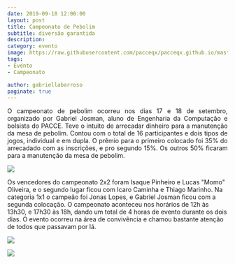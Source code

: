 ```yaml
---
date: 2019-09-18 12:00:00
layout: post
title: Campeonato de Pebolim
subtitle: diversão garantida
description: 
category: evento
image: https://raw.githubusercontent.com/pacceqx/pacceqx.github.io/master/assets/pic/2019-10-07/capa.png
tags:
- Evento
- Campeonato 

author: gabriellabarroso
paginate: true
---
```

<p style="text-align: justify">
O campeonato de pebolim ocorreu nos dias 17 e 18 de setembro, organizado por Gabriel Josman, aluno de Engenharia da Computação e bolsista do PACCE. Teve o intuito de arrecadar dinheiro para a manutenção da mesa de pebolim. Contou com o total de 16 participantes e dois tipos de jogos, individual e em dupla. O prêmio para o primeiro colocado foi 35% do arrecadado com as inscrições, e pro segundo 15%. Os outros 50% ficaram para a manutenção da mesa de pebolim. </p>

![](https://raw.githubusercontent.com/pacceqx/pacceqx.github.io/master/assets/pic/2019-09-18/img1.jpg)

Os vencedores do campeonato 2x2 foram Isaque Pinheiro e Lucas "Momo" Oliveira, e o segundo lugar ficou com Icaro Caminha e Thiago Marinho. Na categoria 1x1 o campeão foi Jonas Lopes, e Gabriel Josman ficou com a segunda colocação.
O campeonato aconteceu nos horários de 12h às 13h30, e 17h30 às 18h, dando um total de 4 horas de evento durante os dois dias. 
O evento ocorreu na área de convivência e chamou bastante atenção de todos que passavam por lá.

![](https://raw.githubusercontent.com/pacceqx/pacceqx.github.io/master/assets/pic/2019-09-18/img2.jpg)

![](https://raw.githubusercontent.com/pacceqx/pacceqx.github.io/master/assets/pic/2019-09-18/img3.jpg)